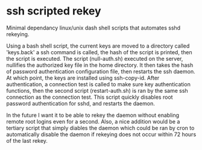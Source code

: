 # ssh scripted rekey
Minimal dependancy linux/unix dash shell scripts that automates sshd rekeying.

Using a bash shell script, the current keys are moved to a directory called 'keys.back' a ssh command is called, the hash of the script is printed, then the script is executed. The script (null-auth.sh) executed on the server, nullifies the authorized key file in the home directory. It then takes the hash of password authentication configuration file, then restarts the ssh daemon. At which point, the keys are installed using ssh-copy-id. After authentication, a connection test is called to make sure key authentication functions, then the second script (restart-auth.sh) is ran by the same ssh connection as the connection test. This script quickly disables root password authentication for sshd, and restarts the daemon.

In the future I want it to be able to rekey the daemon without enabling remote root logins even for a second. Also, a nice addition would be a tertiary script that simply diables the daemon which could be ran by cron to automatically disable the daemon if rekeying does not occur within 72 hours of the last rekey.
